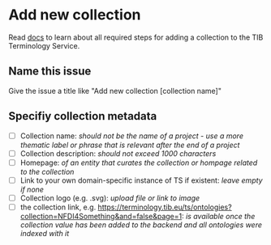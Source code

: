 # Add new collection

Read [docs](https://git.tib.eu/terminology/ts-ols4-config/-/blob/main/docs/curation-guidelines.md?ref_type=heads#adding-collections) to learn about all required steps for adding a collection to the TIB Terminology Service.

## Name this issue

Give the issue a title like "Add new collection [collection name]"

## Specifiy collection metadata 

* [ ] Collection name: _should not be the name of a project - use a more thematic label or phrase that is relevant after the end of a project_
* [ ] Collection description: _should not exceed 1000 characters_
* [ ] Homepage: _of an entity that curates the collection or hompage related to the collection_
* [ ] Link to your own domain-specific instance of TS if existent: _leave empty if none_
* [ ] Collection logo (e.g. .svg): _upload file or link to image_
* [ ] the collection link, e.g. https://terminology.tib.eu/ts/ontologies?collection=NFDI4Something&and=false&page=1: _is available once the collection value has been added to the backend and all ontologies were indexed with it_